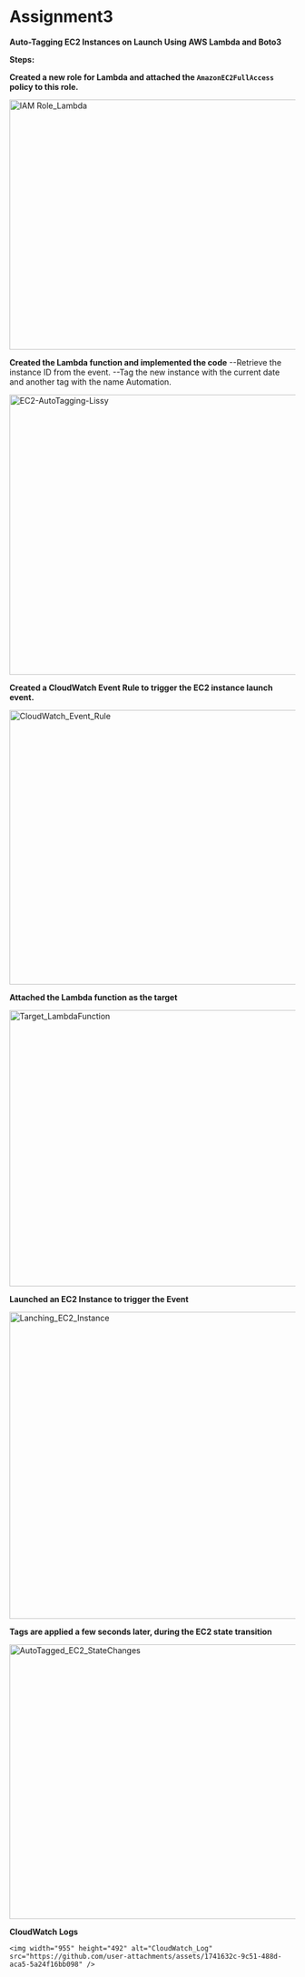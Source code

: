 # Assignment3

****Auto-Tagging EC2 Instances on Launch Using AWS Lambda and Boto3****

**Steps:**

 **Created a new role for Lambda and attached the `AmazonEC2FullAccess` policy to this role.**
  
  <img width="930" height="440" alt="IAM Role_Lambda" src="https://github.com/user-attachments/assets/7572080d-ca36-43f7-8c75-bbe7b5f48e19" />

**Created the Lambda function and implemented the code**
    --Retrieve the instance ID from the event.
    --Tag the new instance with the current date and another tag with the name Automation.

  <img width="956" height="493" alt="EC2-AutoTagging-Lissy" src="https://github.com/user-attachments/assets/d7ae78f2-6991-4b61-a98a-be26fecb3be1" />

  
  

  **Created a CloudWatch Event Rule to trigger the EC2 instance launch event.**
  
  <img width="956" height="483" alt="CloudWatch_Event_Rule " src="https://github.com/user-attachments/assets/795e71f8-b97a-4f55-ad71-366042959cea" />

  

  **Attached the Lambda function as the target**

  
  <img width="949" height="486" alt="Target_LambdaFunction" src="https://github.com/user-attachments/assets/4c6991dd-d15b-4826-84de-d8de6039228f" />

  

  **Launched an EC2 Instance to trigger the Event**
  
  <img width="960" height="540" alt="Lanching_EC2_Instance" src="https://github.com/user-attachments/assets/93392421-94a2-4b1e-9f3a-6cae53b56cfd" />

  

 **Tags are applied a few seconds later, during the EC2 state transition**

 
   <img width="957" height="483" alt="AutoTagged_EC2_StateChanges" src="https://github.com/user-attachments/assets/dbbe3e2b-483b-4008-b230-cfe7c5c43dc5" />


   **CloudWatch Logs**
   

    <img width="955" height="492" alt="CloudWatch_Log" src="https://github.com/user-attachments/assets/1741632c-9c51-488d-aca5-5a24f16bb098" />


